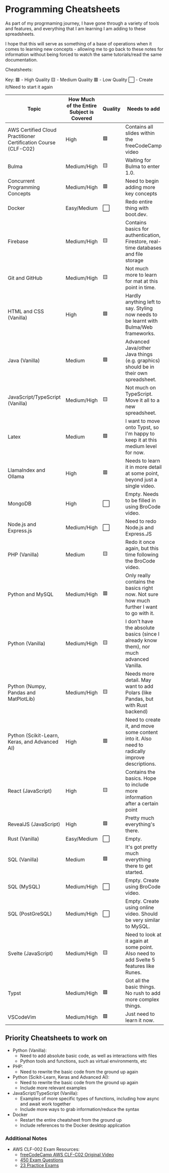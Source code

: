 # Programming Cheatsheets

As part of my progrmaming journey, I have gone through a variety of tools and features, and everything that I am learning I am adding to these spreadsheets.

I hope that this will serve as something of a base of operations when it comes to learning new concepts - allowing me to go back to these notes for information without being forced to watch the same tutorials/read the same documentation.

Cheatsheets:

Key:
🟩 - High Quality
🟨 - Medium Quality
🟥 - Low Quality
⬜ - Create it/Need to start it again

| Topic                                                           | How Much of the Entire Subject is Covered | Quality | Needs to add                                                                                   |
| --------------------------------------------------------------- | ----------------------------------------- | ------- | ---------------------------------------------------------------------------------------------- |
| AWS Certified Cloud Practitioner Certification Course (CLF-C02) | High                                      | 🟩       | Contains all slides within the freeCodeCamp video                                              |
| Bulma                                                           | Medium/High                               | 🟨       | Waiting for Bulma to enter 1.0.                                                                |
| Concurrent Programming Concepts                                 | Medium/High                               | 🟥       | Need to begin adding more key concepts                                                         |
| Docker                                                          | Easy/Medium                               | ⬜       | Redo entire thing with boot.dev.                                                               |
| Firebase                                                        | Medium/High                               | 🟨       | Contains basics for authentication, Firestore, real-time databases and file storage            |
| Git and GitHub                                                  | Medium/High                               | 🟨       | Not much more to learn for mat at this point in time.                                          |
| HTML and CSS (Vanilla)                                          | High                                      | 🟩       | Hardly anything left to say. Styling now needs to be learnt with Bulma/Web frameworks.         |
| Java (Vanilla)                                                  | Medium                                    | 🟩       | Advanced Java/other Java things (e.g. graphics) should be in their own spreadsheet.            |
| JavaScript/TypeScript (Vanilla)                                 | Medium/High                               | 🟨       | Not much on TypeScript. Move it all to a new spreadsheet.                                      |
| Latex                                                           | Medium                                    | 🟩       | I want to move onto Typst, so I'm happy to keep it at this medium level for now.               |
| LlamaIndex and Ollama                                           | High                                      | 🟥       | Needs to learn it in more detail at some point, beyond just a single video.                    |
| MongoDB                                                         | High                                      | ⬜       | Empty. Needs to be filled in using BroCode video.                                              |
| Node.js and Express.js                                          | Medium/High                               | ⬜       | Need to redo Node.js and Express.JS                                                            |
| PHP (Vanilla)                                                   | Medium                                    | 🟨       | Redo it once again, but this time following the BroCode video.                                 |
| Python and MySQL                                                | Medium/High                               | 🟥       | Only really contains the basics right now. Not sure how much further I want to go with it.     |
| Python (Vanilla)                                                | Medium/High                               | 🟨       | I don't have the absolute basics (since I already know them), nor much advanced Vanilla.       |
| Python (Numpy, Pandas and MatPlotLib)                           | Medium/High                               | 🟨       | Needs more detail. May want to add Polars (like Pandas, but with Rust backend)                 |
| Python (Scikit-Learn, Keras, and Advanced AI)                   | High                                      | 🟥       | Need to create it, and move some content into it. Also need to radically improve descriptions. |
| React (JavaScript)                                              | High                                      | 🟨       | Contains the basics. Hope to include more information after a certain point                    |
| RevealJS (JavaScript)                                           | High                                      | 🟩       | Pretty much everything's there.                                                                |
| Rust (Vanilla)                                                  | Easy/Medium                               | ⬜       | Empty.                                                                                         |
| SQL (Vanilla)                                                   | Medium                                    | 🟩       | It's got pretty much everything there to get started.                                          |
| SQL (MySQL)                                                     | Medium/High                               | ⬜       | Empty. Create using BroCode video.                                                             |
| SQL (PostGreSQL)                                                | Medium/High                               | ⬜       | Empty. Create using online video. Should be very similar to MySQL.                             |
| Svelte (JavaScript)                                             | Medium/High                               | 🟨       | Need to look at it again at some point. Also need to add Svelte 5 features like Runes.         |
| Typst                                                           | Medium/High                               | 🟩       | Got all the basic things. No rush to add more complex things.                                  |
| VSCodeVim                                                       | Medium/High                               | 🟩       | Just need to learn it now.                                                                     |

## Priority Cheatsheets to work on

- Python (Vanilla):
  - Need to add absolute basic code, as well as interactions with files
  - Python tools and functions, such as virtual environments, etc
- PHP:
  - Need to rewrite the basic code from the ground up again
- Python (Scikit-Learn, Keras and Advanced AI):
  - Need to rewrite the basic code from the ground up again
  - Include more relevant examples
- JavaScript/TypeScript (Vanilla):
  - Examples of more specific types of functions, including how async and await work together
  - Include more ways to grab information/reduce the syntax
- Docker
  - Restart the entire cheatsheet from the ground up
  - Include references to the Docker desktop application

### Additional Notes

- AWS CLF-002 Exam Resources:
  - [freeCodeCamp AWS CLF-C02 Original Video](https://www.youtube.com/watch?v=NhDYbskXRgc)
  - [450 Exam Questions](https://www.dropbox.com/scl/fi/yrytqhz6bwu77bayip4ur/AWS-Cloud-Practitioner-Practice-Questions.docx?rlkey=ydwabhzq5cthv6e1xk372os8q&e=1&dl=0)
  - [23 Practice Exams](https://github.com/kananinirav/AWS-Certified-Cloud-Practitioner-Notes/blob/master/practice-exam/exams.md)